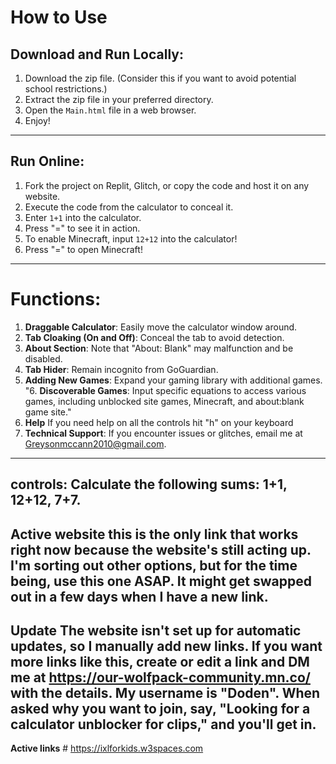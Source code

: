 # How to Use

## Download and Run Locally:

1. Download the zip file. (Consider this if you want to avoid potential school restrictions.)
2. Extract the zip file in your preferred directory.
3. Open the `Main.html` file in a web browser.
4. Enjoy!

---

## Run Online:

1. Fork the project on Replit, Glitch, or copy the code and host it on any website.
2. Execute the code from the calculator to conceal it.
3. Enter `1+1` into the calculator.
4. Press "=" to see it in action.
5. To enable Minecraft, input `12+12` into the calculator!
6. Press "=" to open Minecraft!

---

# Functions:

1. **Draggable Calculator**: Easily move the calculator window around. 
2. **Tab Cloaking (On and Off)**: Conceal the tab to avoid detection.
3. **About Section**: Note that "About: Blank" may malfunction and be disabled.
4. **Tab Hider**: Remain incognito from GoGuardian.
5. **Adding New Games**: Expand your gaming library with additional games.
"6. **Discoverable Games**: Input specific equations to access various games, including unblocked site games, Minecraft, and about:blank game site."
 8. **Help** If you need help on all the controls hit "h" on your keyboard
 7. **Technical Support**: If you encounter issues or glitches, email me at Greysonmccann2010@gmail.com.
   ---
   controls: Calculate the following sums: 1+1, 12+12, 7+7.
   ---
   **Active website** this is the only link that works right now because the website's still acting up. I'm sorting out other options, but for the time being, use this one ASAP. It might get swapped out in a few days when I have a new link.
   ---

**Update** The website isn't set up for automatic updates, so I manually add new links. If you want more links like this, create or edit a link and DM me at https://our-wolfpack-community.mn.co/ with the details. My username is "Doden". When asked why you want to join, say, "Looking for a calculator unblocker for clips," and you'll get in.
 ---
  **Active links** # https://ixlforkids.w3spaces.com


